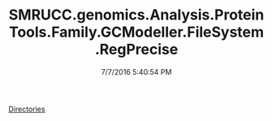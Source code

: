 ﻿---
title: SMRUCC.genomics.Analysis.ProteinTools.Family.GCModeller.FileSystem.RegPrecise
date: 7/7/2016 5:40:54 PM
---

[Directories](T-SMRUCC.genomics.Analysis.ProteinTools.Family.GCModeller.FileSystem.RegPrecise.Directories.html)
